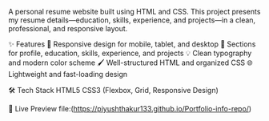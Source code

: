 A personal resume website built using HTML and CSS.
This project presents my resume details—education, skills, experience, and projects—in a clean, professional, and responsive layout.

✨ Features
🎨 Responsive design for mobile, tablet, and desktop
📄 Sections for profile, education, skills, experience, and projects
💡 Clean typography and modern color scheme
🖌 Well-structured HTML and organized CSS
🌐 Lightweight and fast-loading design

🛠 Tech Stack
HTML5
CSS3 (Flexbox, Grid, Responsive Design)

🚀 Live Preview
file:(https://piyushthakur133.github.io/Portfolio-info-repo/)

